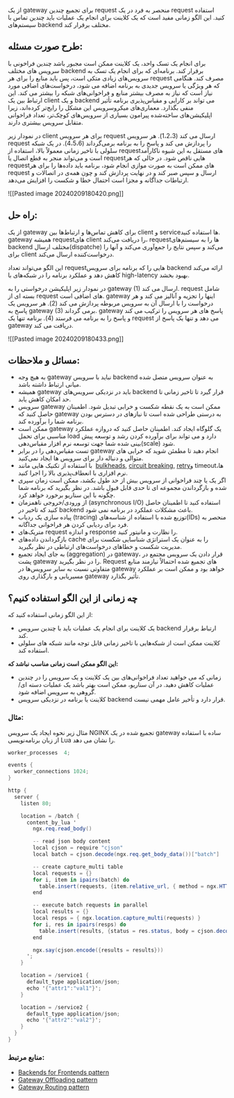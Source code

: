 
از یک gateway برای تجمیع چندین request منحصر به فرد در یک request استفاده کنید. این الگو زمانی مفید است که یک کلاینت برای انجام یک عملیات باید چندین تماس با سیستم‌های backend مختلف برقرار کند.

## **طرح صورت مسئله:**

برای انجام یک تسک واحد، یک کلاینت ممکن است مجبور باشد چندین فراخونی با سرویس های مختلف backend برقرار کند. برنامه‌ای که برای انجام یک تسک به سرویس‌های زیادی متکی است، پس باید منابع را برای هر request مصرف کند. هنگامی که هر ویژگی یا سرویس جدیدی به برنامه اضافه می شود، درخواست‌های اضافی مورد نیاز است که نیاز به مصرف بیشتر منابع و فراخوانی‌های شبکه را بیشتر می کند. این ارتباط بین یک client و یک backend می تواند بر کارایی و مقیاس‌پذیری  برنامه تأثیر منفی بگذارد. معماری‌های میکروسرویس این مشکل را رایج‌تر کرده‌اند، زیرا اپلیکیشن‌های ساخته‌شده پیرامون بسیاری از سرویس‌های کوچک‌تر، تعداد فراخوانی متقابل سرویس بیشتری دارند.

در نمودار زیر client برای هر سرویس request ارسال می کند (1،2،3). هر سرویس request را پردازش می کند و پاسخ را به برنامه برمی‌گرداند (4،5،6). در یک شبکه سلولی با تاخیر زمانی معمولاً بالا، استفاده از requestهای مستقل به این شیوه ناکارآمد است و می‌تواند منجر به قطع اتصال یا requestهایی ناقص شود. در حالی که هر requestهای ممکن است به صورت موازی انجام شود، برنامه باید داده‌ها را برای هر request ارسال و سپس صبر کند و در نهایت پردازش کند و چون همه‌ی در اتصالات و ارتباطات جداگانه و مجزا است احتمال خطا و شکست را افزایش می‌دهد.

![[Pasted image 20240209180420.png]]

## **راه حل:**

از یک gateway برای کاهش تماس‌ها و ارتباط‌ها بین client و serviceها استفاده کنید. gateway همیشه requestهای client را دریافت می‌کند، requestها را به سیستم‌های backend مختلف ارسال(dispatche) می‌کند و سپس نتایج را جمع‌آوری می‌کند و آنها را برای client درخواست‌کننده ارسال می‌کند.

این الگو می‌تواند تعداد requestهایی را که برنامه برای سرویس backend  ارائه می‌کند کاهش دهد و عملکرد برنامه را در شبکه‌های با high-latency بهبود بخشد.

در نمودار زیر اپلیکیشن درخواستی را به gateway (1) ارسال می کند. request شامل بسته ای از request های اضافی است. gateway اینها را تجزیه و آنالیز می کند و هر درخواست را با ارسال آن به سرویس مربوطه پردازش می کند (2). هر سرویس یک پاسخ به gateway (3) برمی گرداند. gateway پاسخ های هر سرویس را ترکیب می کند و پاسخ را به برنامه می فرستد (4). برنامه تنها یک request می دهد و تنها یک پاسخ از gateway دریافت می کند.

![[Pasted image 20240209180433.png]]

## مسائل و ملاحظات:

- به هیچ وجه gateway نباید با سرویس backend به عنوان سرویس متصل شده میانی ارتباط داشته باشد.
- همیشه gateway باید در نزدیکی سرویس‌های backend  قرار گیرد تا تاخیر زمانی تا حد امکان کاهش یابد.
- سرویس gateway ممکن است به یک نقطه شکست و خرابی تبدیل شود. اطمینان حاصل کنید که gateway به درستی طراحی شده است تا نیازهای در دسترس بودن برنامه شما را برآورده کند.
- ممکن است gateway یک گلوگاه ایجاد کند. اطمینان حاصل کنید که دروازه عملکرد مناسبی برای تحمل load دارد و می تواند برای برآورده کردن رشد و توسعه پیش بینی شده شما جهت توسعه نرم افزار مقیاس‌دهی(scale) شود.
- تست مقیاس‌دهی را در برابر gateway انجام دهید تا مطمئن شوید که خرابی های متوالی و دنباله دار برای سرویس ها ایجاد نمی‌کنید.
- با استفاده از تکنیک هایی مانند  [bulkheads](https://learn.microsoft.com/en-us/azure/architecture/patterns/bulkhead), [circuit breaking](https://learn.microsoft.com/en-us/azure/architecture/patterns/circuit-breaker), [retry](https://learn.microsoft.com/en-us/azure/architecture/patterns/retry)و timeoutها، نرم افزاری با انعطاف‌پذیری بالا را اجرا کنید.
- اگر یک یا چند فراخوانی از سرویس بیش از حد طول بکشد، ممکن است زمان سپری شده و بازگرداندن مجموعه ای تا حدی قابل قبول باشد. در نظر بگیرید که برنامه شما چگونه با این سناریو برخورد خواهد کرد.
- از ورودی/خروجی ناهمزمان (asynchronous I/O) استفاده کنید تا اطمینان حاصل کنید که تاخیر در backend باعث مشکلات عملکرد در برنامه نمی شود.
- پیاده سازی یک ردیاب (tracing) توزیع شده با استفاده از شناسه‌های(IDs) منحصر به فرد برای ردیابی کردن هر فراخوانی جداگانه.
- متریک‌های request و اندازه response را نظارت و مانیتور کنید.
- بازگرداندن داده‌‌های cache  را به عنوان یک استراتژی شناسایی شکست برای مدیریت شکست‌ و خطاهای  درخواست‌های ارتباطی در نظر بگیرید.
- به جای ایجاد تجمیع (aggregation) در gateway، قرار دادن یک سرویس مجتمع در پشت gateway را در نظر بگیرید. Request های تجمیع شده  احتمالاً نیازمند منابع متفاوتی نسبت به سایر سرویس‌ها در gateway خواهد بود و ممکن است بر عملکرد مسیریابی و بارگذاری روی gateway تأثیر بگذارد.

## **چه زمانی از این الگو استفاده کنیم؟**

از این الگو زمانی استفاده کنید که:

- یک کلاینت برای انجام یک عملیات باید با چندین سرویس backend ارتباط برقرار کند.
- کلاینت ممکن است از شبکه‌هایی با تاخیر زمانی قابل توجه مانند شبکه های سلولی استفاده کند.

**این الگو ممکن است زمانی مناسب نباشد که:**

- زمانی که می خواهید تعداد فراخوانی‌های بین یک کلاینت و یک سرویس را در چندین عملیات کاهش دهید. در آن سناریو، ممکن است بهتر باشد یک عملیات دسته ای/گروهی به سرویس اضافه شود.
- کلاینت یا برنامه در نزدیکی سرویس backend قرار دارد و تأخیر عامل مهمی نیست.

### مثال:

مثال زیر نحوه ایجاد یک سرویس NGINX تجمیع شده در یک gateway ساده با استفاده از زبان برنامه‌نویسی Lua را نشان می دهد.

```csharp
worker_processes  4;

events {
  worker_connections 1024;
}

http {
  server {
    listen 80;

    location = /batch {
      content_by_lua '
        ngx.req.read_body()

        -- read json body content
        local cjson = require "cjson"
        local batch = cjson.decode(ngx.req.get_body_data())["batch"]

        -- create capture_multi table
        local requests = {}
        for i, item in ipairs(batch) do
          table.insert(requests, {item.relative_url, { method = ngx.HTTP_GET}})
        end

        -- execute batch requests in parallel
        local results = {}
        local resps = { ngx.location.capture_multi(requests) }
        for i, res in ipairs(resps) do
          table.insert(results, {status = res.status, body = cjson.decode(res.body), header = res.header})
        end

        ngx.say(cjson.encode({results = results}))
      ';
    }

    location = /service1 {
      default_type application/json;
      echo '{"attr1":"val1"}';
    }

    location = /service2 {
      default_type application/json;
      echo '{"attr2":"val2"}';
    }
  }
}
```

### منابع مرتبط:

- [Backends for Frontends pattern](https://learn.microsoft.com/en-us/azure/architecture/patterns/backends-for-frontends)
- [Gateway Offloading pattern](https://learn.microsoft.com/en-us/azure/architecture/patterns/gateway-offloading)
- [Gateway Routing pattern](https://learn.microsoft.com/en-us/azure/architecture/patterns/gateway-routing)